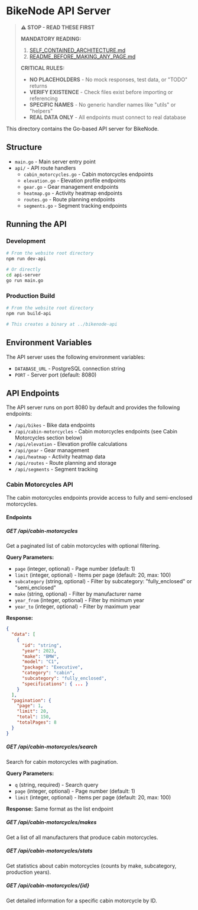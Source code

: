 # BikeNode API Server

> **⚠️ STOP - READ THESE FIRST**
> 
> **MANDATORY READING:**
> 1. [SELF_CONTAINED_ARCHITECTURE.md](../src/SELF_CONTAINED_ARCHITECTURE.md)
> 2. [README_BEFORE_MAKING_ANY_PAGE.md](../src/README_BEFORE_MAKING_ANY_PAGE.md)
> 
> **CRITICAL RULES:**
> - **NO PLACEHOLDERS** - No mock responses, test data, or "TODO" returns
> - **VERIFY EXISTENCE** - Check files exist before importing or referencing
> - **SPECIFIC NAMES** - No generic handler names like "utils" or "helpers"
> - **REAL DATA ONLY** - All endpoints must connect to real database

This directory contains the Go-based API server for BikeNode.

## Structure

- `main.go` - Main server entry point
- `api/` - API route handlers
  - `cabin_motorcycles.go` - Cabin motorcycles endpoints
  - `elevation.go` - Elevation profile endpoints
  - `gear.go` - Gear management endpoints
  - `heatmap.go` - Activity heatmap endpoints
  - `routes.go` - Route planning endpoints
  - `segments.go` - Segment tracking endpoints

## Running the API

### Development
```bash
# From the website root directory
npm run dev-api

# Or directly
cd api-server
go run main.go
```

### Production Build
```bash
# From the website root directory
npm run build-api

# This creates a binary at ../bikenode-api
```

## Environment Variables

The API server uses the following environment variables:
- `DATABASE_URL` - PostgreSQL connection string
- `PORT` - Server port (default: 8080)

## API Endpoints

The API server runs on port 8080 by default and provides the following endpoints:

- `/api/bikes` - Bike data endpoints
- `/api/cabin-motorcycles` - Cabin motorcycles endpoints (see Cabin Motorcycles section below)
- `/api/elevation` - Elevation profile calculations
- `/api/gear` - Gear management
- `/api/heatmap` - Activity heatmap data
- `/api/routes` - Route planning and storage
- `/api/segments` - Segment tracking

### Cabin Motorcycles API

The cabin motorcycles endpoints provide access to fully and semi-enclosed motorcycles.

#### Endpoints

##### GET /api/cabin-motorcycles
Get a paginated list of cabin motorcycles with optional filtering.

**Query Parameters:**
- `page` (integer, optional) - Page number (default: 1)
- `limit` (integer, optional) - Items per page (default: 20, max: 100)
- `subcategory` (string, optional) - Filter by subcategory: "fully_enclosed" or "semi_enclosed"
- `make` (string, optional) - Filter by manufacturer name
- `year_from` (integer, optional) - Filter by minimum year
- `year_to` (integer, optional) - Filter by maximum year

**Response:**
```json
{
  "data": [
    {
      "id": "string",
      "year": 2023,
      "make": "BMW",
      "model": "C1",
      "package": "Executive",
      "category": "cabin",
      "subcategory": "fully_enclosed",
      "specifications": { ... }
    }
  ],
  "pagination": {
    "page": 1,
    "limit": 20,
    "total": 150,
    "totalPages": 8
  }
}
```

##### GET /api/cabin-motorcycles/search
Search for cabin motorcycles with pagination.

**Query Parameters:**
- `q` (string, required) - Search query
- `page` (integer, optional) - Page number (default: 1)
- `limit` (integer, optional) - Items per page (default: 20, max: 100)

**Response:** Same format as the list endpoint

##### GET /api/cabin-motorcycles/makes
Get a list of all manufacturers that produce cabin motorcycles.

##### GET /api/cabin-motorcycles/stats
Get statistics about cabin motorcycles (counts by make, subcategory, production years).

##### GET /api/cabin-motorcycles/{id}
Get detailed information for a specific cabin motorcycle by ID.